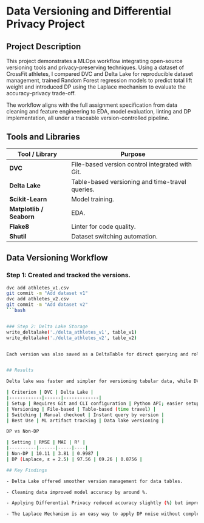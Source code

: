 # Data Versioning and Differential Privacy Project

## Project Description

This project demonstrates a MLOps workflow integrating open-source versioning tools and privacy-preserving techniques. Using a dataset of CrossFit athletes, I compared DVC and Delta Lake for reproducible dataset management, trained Random Forest regression models to predict total lift weight and introduced DP using the Laplace mechanism to evaluate the accuracy–privacy trade-off.

The workflow aligns with the full assignment specification from data cleaning and feature engineering to EDA, model evaluation, linting and DP implementation, all under a traceable version-controlled pipeline.


## Tools and Libraries  

| Tool / Library | Purpose |
|-----------------|----------|
| **DVC** | File-based version control integrated with Git. |
| **Delta Lake** | Table-based versioning and time-travel queries. |
| **Scikit-Learn** | Model training. |
| **Matplotlib / Seaborn** | EDA. |
| **Flake8** | Linter for code quality. |
| **Shutil** | Dataset switching automation. |


## Data Versioning Workflow  

### Step 1: Created and tracked the versions.
```bash
dvc add athletes_v1.csv
git commit -m "Add dataset v1"
dvc add athletes_v2.csv
git commit -m "Add dataset v2"
```bash


### Step 2: Delta Lake Storage
write_deltalake('./delta_athletes_v1', table_v1)
write_deltalake('./delta_athletes_v2', table_v2)


Each version was also saved as a DeltaTable for direct querying and rollback (time-travel).


## Results

Delta lake was faster and simpler for versioning tabular data, while DVC worked better for Git-integrated workflows.

| Criterion | DVC | Delta Lake |
|------------|------|-------------|
| Setup | Requires Git and CLI configuration | Python API; easier setup |
| Versioning | File-based | Table-based (time travel) |
| Switching | Manual checkout | Instant query by version |
| Best Use | ML artifact tracking | Data lake versioning |

DP vs Non-DP

| Setting | RMSE | MAE | R² |
|----------|------|-----|----|
| Non-DP | 10.11 | 3.81 | 0.9987 |
| DP (Laplace, ε = 2.5) | 97.56 | 69.26 | 0.8756 |

## Key Findings

- Delta Lake offered smoother version management for data tables.

- Cleaning data improved model accuracy by around %.

- Applying Differential Privacy reduced accuracy slightly (%) but improved data protection.

- The Laplace Mechanism is an easy way to apply DP noise without complex model changes.

